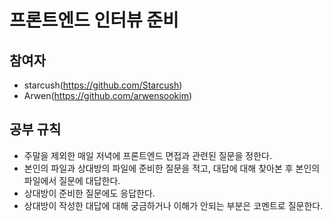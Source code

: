 # 프론트엔드 인터뷰 준비

## 참여자

- starcush(https://github.com/Starcush)
- Arwen(https://github.com/arwensookim)
## 공부 규칙

- 주말을 제외한 매일 저녁에 프론트엔드 면접과 관련된 질문을 정한다.
- 본인의 파일과 상대방의 파일에 준비한 질문을 적고, 대답에 대해 찾아본 후 본인의 파일에서 질문에 대답한다.
- 상대방이 준비한 질문에도 응답한다.
- 상대방이 작성한 대답에 대해 궁금하거나 이해가 안되는 부분은 코멘트로 질문한다.
